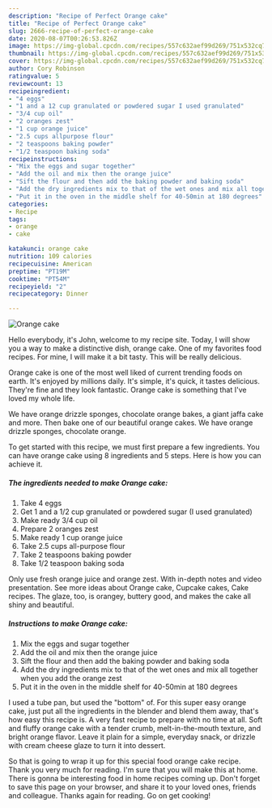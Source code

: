 ```yaml
---
description: "Recipe of Perfect Orange cake"
title: "Recipe of Perfect Orange cake"
slug: 2666-recipe-of-perfect-orange-cake
date: 2020-08-07T00:26:53.826Z
image: https://img-global.cpcdn.com/recipes/557c632aef99d269/751x532cq70/orange-cake-recipe-main-photo.jpg
thumbnail: https://img-global.cpcdn.com/recipes/557c632aef99d269/751x532cq70/orange-cake-recipe-main-photo.jpg
cover: https://img-global.cpcdn.com/recipes/557c632aef99d269/751x532cq70/orange-cake-recipe-main-photo.jpg
author: Cory Robinson
ratingvalue: 5
reviewcount: 13
recipeingredient:
- "4 eggs"
- "1 and a 12 cup granulated or powdered sugar I used granulated"
- "3/4 cup oil"
- "2 oranges zest"
- "1 cup orange juice"
- "2.5 cups allpurpose flour"
- "2 teaspoons baking powder"
- "1/2 teaspoon baking soda"
recipeinstructions:
- "Mix the eggs and sugar together"
- "Add the oil and mix then the orange juice"
- "Sift the flour and then add the baking powder and baking soda"
- "Add the dry ingredients mix to that of the wet ones and mix all together when you add the orange zest"
- "Put it in the oven in the middle shelf for 40-50min at 180 degrees"
categories:
- Recipe
tags:
- orange
- cake

katakunci: orange cake 
nutrition: 109 calories
recipecuisine: American
preptime: "PT19M"
cooktime: "PT54M"
recipeyield: "2"
recipecategory: Dinner

---
```



![Orange cake](https://img-global.cpcdn.com/recipes/557c632aef99d269/751x532cq70/orange-cake-recipe-main-photo.jpg)

Hello everybody, it's John, welcome to my recipe site. Today, I will show you a way to make a distinctive dish, orange cake. One of my favorites food recipes. For mine, I will make it a bit tasty. This will be really delicious.

Orange cake is one of the most well liked of current trending foods on earth. It's enjoyed by millions daily. It's simple, it's quick, it tastes delicious. They're fine and they look fantastic. Orange cake is something that I've loved my whole life.

We have orange drizzle sponges, chocolate orange bakes, a giant jaffa cake and more. Then bake one of our beautiful orange cakes. We have orange drizzle sponges, chocolate orange.


To get started with this recipe, we must first prepare a few ingredients. You can have orange cake using 8 ingredients and 5 steps. Here is how you can achieve it.

<!--inarticleads1-->

##### The ingredients needed to make Orange cake:

1. Take 4 eggs
1. Get 1 and a 1/2 cup granulated or powdered sugar (I used granulated)
1. Make ready 3/4 cup oil
1. Prepare 2 oranges zest
1. Make ready 1 cup orange juice
1. Take 2.5 cups all-purpose flour
1. Take 2 teaspoons baking powder
1. Take 1/2 teaspoon baking soda


Only use fresh orange juice and orange zest. With in-depth notes and video presentation. See more ideas about Orange cake, Cupcake cakes, Cake recipes. The glaze, too, is orangey, buttery good, and makes the cake all shiny and beautiful. 

<!--inarticleads2-->

##### Instructions to make Orange cake:

1. Mix the eggs and sugar together
1. Add the oil and mix then the orange juice
1. Sift the flour and then add the baking powder and baking soda
1. Add the dry ingredients mix to that of the wet ones and mix all together when you add the orange zest
1. Put it in the oven in the middle shelf for 40-50min at 180 degrees


I used a tube pan, but used the &#34;bottom&#34; of. For this super easy orange cake, just put all the ingredients in the blender and blend them away, that&#39;s how easy this recipe is. A very fast recipe to prepare with no time at all. Soft and fluffy orange cake with a tender crumb, melt-in-the-mouth texture, and bright orange flavor. Leave it plain for a simple, everyday snack, or drizzle with cream cheese glaze to turn it into dessert. 

So that is going to wrap it up for this special food orange cake recipe. Thank you very much for reading. I'm sure that you will make this at home. There is gonna be interesting food in home recipes coming up. Don't forget to save this page on your browser, and share it to your loved ones, friends and colleague. Thanks again for reading. Go on get cooking!
